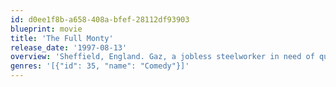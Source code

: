 ```yaml
---
id: d0ee1f8b-a658-408a-bfef-28112df93903
blueprint: movie
title: 'The Full Monty'
release_date: '1997-08-13'
overview: 'Sheffield, England. Gaz, a jobless steelworker in need of quick cash persuades his mates to bare it all in a one-night-only strip show.'
genres: '[{"id": 35, "name": "Comedy"}]'
---
```

